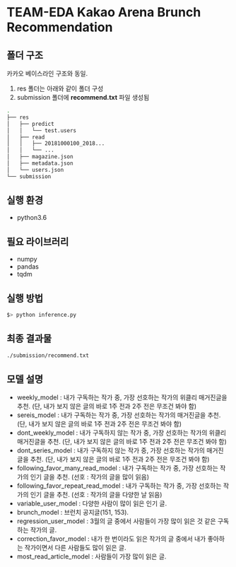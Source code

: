 # TEAM-EDA Kakao Arena Brunch Recommendation

## **폴더 구조**
카카오 베이스라인 구조와 동일.
1. res 폴더는 아래와 같이 폴더 구성
2. submission 폴더에 **recommend.txt** 파일 생성됨

```bash
.
├── res
│   ├── predict
│   │   └── test.users
│   ├── read
│   │   ├── 20181000100_2018...
│   │   └── ...
│   ├── magazine.json
│   ├── metadata.json
│   └── users.json
└── submission
```
## **실행 환경**
- python3.6

## **필요 라이브러리**
- numpy
- pandas
- tqdm

## **실행 방법**
```bash
$> python inference.py
```

## **최종 결과물**
```bash
./submission/recommend.txt
```

## **모델 설명**
- weekly_model : 내가 구독하는 작가 중, 가장 선호하는 작가의 위클리 매거진글을 추천. (단, 내가 보지 않은 글의 바로 1주 전과 2주 전은 무조건 봐야 함)
- sereis_model : 내가 구독하는 작가 중, 가장 선호하는 작가의 매거진글을 추천. (단, 내가 보지 않은 글의 바로 1주 전과 2주 전은 무조건 봐야 함)
- dont_weekly_model : 내가 구독하지 않는 작가 중, 가장 선호하는 작가의 위클리 매거진글을 추천. (단, 내가 보지 않은 글의 바로 1주 전과 2주 전은 무조건 봐야 함)
- dont_series_model : 내가 구독하지 않는 작가 중, 가장 선호하는 작가의 매거진글을 추천. (단, 내가 보지 않은 글의 바로 1주 전과 2주 전은 무조건 봐야 함)
- following_favor_many_read_model : 내가 구독하는 작가 중, 가장 선호하는 작가의 인기 글을 추천. (선호 : 작가의 글을 많이 읽음)
- following_favor_repeat_read_model : 내가 구독하는 작가 중, 가장 선호하는 작가의 인기 글을 추천. (선호 : 작가의 글을 다양한 날 읽음)
- variable_user_model : 다양한 사람이 많이 읽은 인기 글. 
- brunch_model : 브런치 공지글(151, 153). 
- regression_user_model : 3월의 글 중에서 사람들이 가장 많이 읽은 것 같은 구독하는 작가의 글. 
- correction_favor_model : 내가 한 번이라도 읽은 작가의 글 중에서 내가 좋아하는 작가이면서 다른 사람들도 많이 읽은 글. 
- most_read_article_model : 사람들이 가장 많이 읽은 글. 